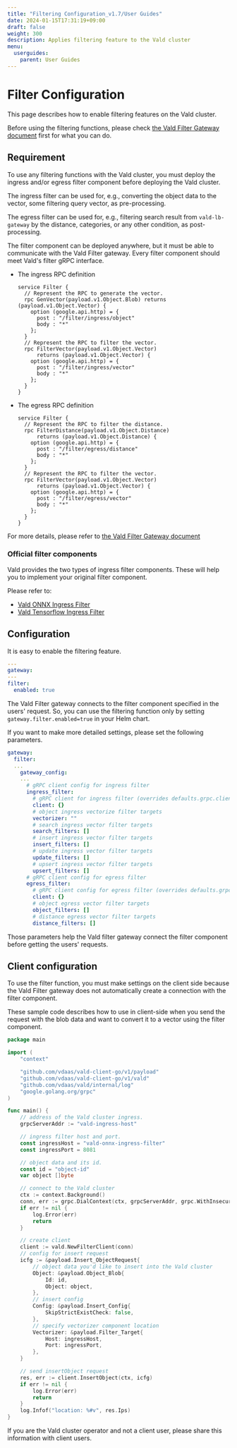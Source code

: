 ```yaml
---
title: "Filtering Configuration_v1.7/User Guides"
date: 2024-01-15T17:31:19+09:00
draft: false
weight: 300
description: Applies filtering feature to the Vald cluster
menu:
  userguides:
    parent: User Guides
---
```


# Filter Configuration

This page describes how to enable filtering features on the Vald cluster.

Before using the filtering functions, please check [the Vald Filter Gateway document](/docs/v1.7/overview/component/filter-gateway) first for what you can do.

## Requirement

To use any filtering functions with the Vald cluster, you must deploy the ingress and/or egress filter component before deploying the Vald cluster.

The ingress filter can be used for, e.g., converting the object data to the vector, some filtering query vector, as pre-processing.

The egress filter can be used for, e.g., filtering search result from `vald-lb-gateway` by the distance, categories, or any other condition, as post-processing.

The filter component can be deployed anywhere, but it must be able to communicate with the Vald Filter gateway.
Every filter component should meet Vald's filter gRPC interface.

- The ingress RPC definition

  ```rpc
  service Filter {
    // Represent the RPC to generate the vector.
    rpc GenVector(payload.v1.Object.Blob) returns (payload.v1.Object.Vector) {
      option (google.api.http) = {
        post : "/filter/ingress/object"
        body : "*"
      };
    }
    // Represent the RPC to filter the vector.
    rpc FilterVector(payload.v1.Object.Vector)
        returns (payload.v1.Object.Vector) {
      option (google.api.http) = {
        post : "/filter/ingress/vector"
        body : "*"
      };
    }
  }
  ```

- The egress RPC definition

  ```rpc
  service Filter {
    // Represent the RPC to filter the distance.
    rpc FilterDistance(payload.v1.Object.Distance)
        returns (payload.v1.Object.Distance) {
      option (google.api.http) = {
        post : "/filter/egress/distance"
        body : "*"
      };
    }
    // Represent the RPC to filter the vector.
    rpc FilterVector(payload.v1.Object.Vector)
        returns (payload.v1.Object.Vector) {
      option (google.api.http) = {
        post : "/filter/egress/vector"
        body : "*"
      };
    }
  }
  ```

For more details, please refer to [the Vald Filter Gateway document](/docs/v1.7/overview/component/filter-gateway)

### Official filter components

Vald provides the two types of ingress filter components.
These will help you to implement your original filter component.

Please refer to:

- [Vald ONNX Ingress Filter](https://github.com/vdaas/vald-onnx-ingress-filter)
- [Vald Tensorflow Ingress Filter](https://github.com/vdaas/vald-tensorflow-ingress-filter)

## Configuration

It is easy to enable the filtering feature.

```yaml
---
gateway:
---
filter:
  enabled: true
```

The Vald Filter gateway connects to the filter component specified in the users' request.
So, you can use the filtering function only by setting `gateway.filter.enabled=true` in your Helm chart.

If you want to make more detailed settings, please set the following parameters.

```yaml
gateway:
  filter:
  ...
    gateway_config:
    ...
      # gRPC client config for ingress filter
      ingress_filter:
        # gRPC client for ingress filter (overrides defaults.grpc.client)
        client: {}
        # object ingress vectorize filter targets
        vectorizer: ""
        # search ingress vector filter targets
        search_filters: []
        # insert ingress vector filter targets
        insert_filters: []
        # update ingress vector filter targets
        update_filters: []
        # upsert ingress vector filter targets
        upsert_filters: []
      # gRPC client config for egress filter
      egress_filter:
        # gRPC client config for egress filter (overrides defaults.grpc.client)
        client: {}
        # object egress vector filter targets
        object_filters: []
        # distance egress vector filter targets
        distance_filters: []
```

Those parameters help the Vald filter gateway connect the filter component before getting the users' requests.

## Client configuration

To use the filter function, you must make settings on the client side because the Vald Filter gateway does not automatically create a connection with the filter component.

These sample code describes how to use in client-side when you send the request with the blob data and want to convert it to a vector using the filter component.

```go
package main

import (
	"context"

	"github.com/vdaas/vald-client-go/v1/payload"
	"github.com/vdaas/vald-client-go/v1/vald"
	"github.com/vdaas/vald/internal/log"
	"google.golang.org/grpc"
)

func main() {
	// address of the Vald cluster ingress.
	grpcServerAddr := "vald-ingress-host"

	// ingress filter host and port.
	const ingressHost = "vald-onnx-ingress-filter"
	const ingressPort = 8081

	// object data and its id.
	const id = "object-id"
	var object []byte

	// connect to the Vald cluster
	ctx := context.Background()
	conn, err := grpc.DialContext(ctx, grpcServerAddr, grpc.WithInsecure())
	if err != nil {
		log.Error(err)
		return
	}

	// create client
	client := vald.NewFilterClient(conn)
	// config for insert request
	icfg := &payload.Insert_ObjectRequest{
		// object data you'd like to insert into the Vald cluster
		Object: &payload.Object_Blob{
			Id: id,
			Object: object,
		},
		// insert config
		Config: &payload.Insert_Config{
			SkipStrictExistCheck: false,
		},
		// specify vectorizer component location
		Vectorizer: &payload.Filter_Target{
			Host: ingressHost,
			Port: ingressPort,
		},
	}

	// send insertObject request
	res, err := client.InsertObject(ctx, icfg)
	if err != nil {
		log.Error(err)
		return
	}
	log.Infof("location: %#v", res.Ips)
}
```

If you are the Vald cluster operator and not a client user, please share this information with client users.
